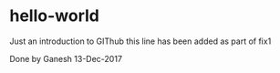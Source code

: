 # hello-world
Just an introduction to GIThub
this line has been added as part of fix1

Done by Ganesh 
13-Dec-2017
